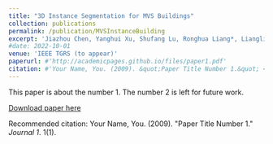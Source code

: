 ```yaml
---
title: "3D Instance Segmentation for MVS Buildings"
collection: publications
permalink: /publication/MVSInstanceBuilding
excerpt: 'Jiazhou Chen, Yanghui Xu, Shufang Lu, Ronghua Liang*, Liangliang Nan'
#date: 2022-10-01
venue: 'IEEE TGRS (to appear)'
paperurl: #'http://academicpages.github.io/files/paper1.pdf'
citation: #'Your Name, You. (2009). &quot;Paper Title Number 1.&quot; <i>Journal 1</i>. 1(1).'
---
```

This paper is about the number 1. The number 2 is left for future work.

[Download paper here](http://academicpages.github.io/files/paper1.pdf)

Recommended citation: Your Name, You. (2009). "Paper Title Number 1." <i>Journal 1</i>. 1(1).